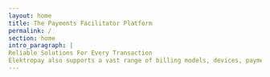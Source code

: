 ```yaml
---
layout: home
title: The Payments Facilitator Platform
permalink: /
section: home
intro_paragraph: |
Reliable Solutions For Every Transaction
Elektropay also supports a vast range of billing models, devices, payment methods, gateways, and processors all in one single integration.
---
```

